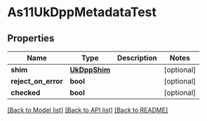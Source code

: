 # As11UkDppMetadataTest

## Properties
Name | Type | Description | Notes
------------ | ------------- | ------------- | -------------
**shim** | [**UkDppShim**](UkDppShim.md) |  | [optional] 
**reject_on_error** | **bool** |  | [optional] 
**checked** | **bool** |  | [optional] 

[[Back to Model list]](../README.md#documentation-for-models) [[Back to API list]](../README.md#documentation-for-api-endpoints) [[Back to README]](../README.md)


